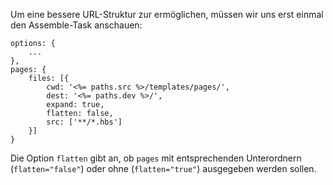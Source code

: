 Um eine bessere URL-Struktur zur ermöglichen, müssen wir uns erst einmal den Assemble-Task anschauen: 

```
options: {
	...
},
pages: {
	files: [{
		cwd: '<%= paths.src %>/templates/pages/',
		dest: '<%= paths.dev %>/',
		expand: true,
		flatten: false,
		src: ['**/*.hbs']
	}]
}
```

Die Option `flatten` gibt an, ob `pages` mit entsprechenden Unterordnern (`flatten="false"`) oder ohne (`flatten="true"`) ausgegeben werden sollen.